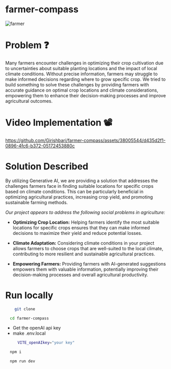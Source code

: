 # farmer-compass
![farmer](https://github.com/Girishbari/farmer-compass/assets/38005544/17aaf0d7-1d62-4249-94fc-fed7159c1c12)


# Problem ❓
Many farmers encounter challenges in optimizing their crop cultivation due to uncertainties about suitable planting locations and the impact of local climate conditions. Without precise information, farmers may struggle to make informed decisions regarding where to grow specific crop. We tried to build something to solve these challenges by providing farmers with accurate guidance on optimal crop locations and climate considerations, empowering them to enhance their decision-making processes and improve agricultural outcomes.

# Video Implementation 📽️

https://github.com/Girishbari/farmer-compass/assets/38005544/d435d2f1-0896-4fc6-b372-05172453880c

# Solution Described

By utilizing Generative AI, we are providing a solution that addresses the challenges farmers face in finding suitable locations for specific crops based on climate conditions. This can be particularly beneficial in optimizing agricultural practices, increasing crop yield, and promoting sustainable farming methods.

_Our project appears to address the following social problems in agriculture:_

- **Optimizing Crop Location:** Helping farmers identify the most suitable locations for specific crops ensures that they can make informed decisions to maximize their yield and reduce potential losses.

- **Climate Adaptation:** Considering climate conditions in your project allows farmers to choose crops that are well-suited to the local climate, contributing to more resilient and sustainable agricultural practices.

- **Empowering Farmers:** Providing farmers with AI-generated suggestions empowers them with valuable information, potentially improving their decision-making processes and overall agricultural productivity.

# Run locally

```bash
    git clone 
```

```bash
  cd farmer-compass
```

- Get the openAI api key
- make .env.local
  ```bash
    VITE_openAIkey="your key"
  ````
```bash
  npm i 
```

```bash
  npm run dev
```

